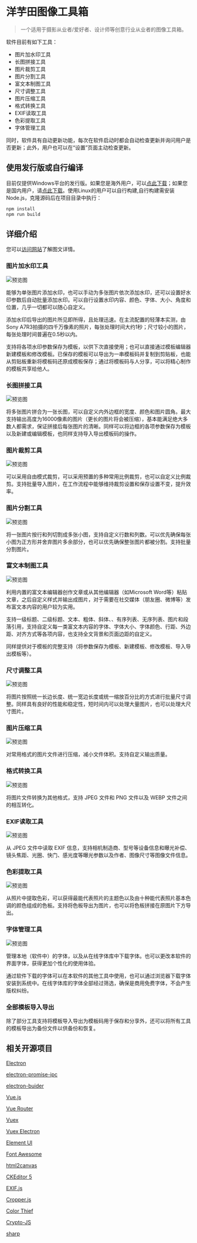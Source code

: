 # 洋芋田图像工具箱

> 一个适用于摄影从业者/爱好者、设计师等创意行业从业者的图像工具箱。

软件目前有如下工具：

- 图片加水印工具
- 长图拼接工具
- 图片裁剪工具
- 图片分割工具
- 富文本制图工具
- 尺寸调整工具
- 图片压缩工具
- 格式转换工具
- EXIF读取工具
- 色彩提取工具
- 字体管理工具

同时，软件具有自动更新功能，每次在软件启动时都会自动检查更新并询问用户是否更新；此外，用户也可以在“设置”页面主动检查更新。

## 使用发行版或自行编译

目前仅提供Windows平台的发行版。如果您是海外用户，可以[点此下载](https://github.com/CNOliverZhang/PotatofieldImageToolkit/releases/latest)；如果您是国内用户，请[点此下载](https://www.potatofield.cn/imagetoolkit)。使用Linux的用户可以自行构建,自行构建需安装Node.js，克隆源码后在项目目录中执行：

```javascript
npm install
npm run build
```

## 详细介绍

您可以[访问网站](https://www.potatofield.cn/imagetoolkit)了解图文详情。

### 图片加水印工具

![预览图](https://files.potatofield.cn/ImageToolkit/Tools/Images/watermark.png)

能够为单张图片添加水印，也可以手动为多张图片依次添加水印，还可以设置好水印参数后自动批量添加水印。可以自行设置水印内容、颜色、字体、大小、角度和位置，几乎一切都可以随心自定义。

添加水印后导出的图片所见即所得，且处理迅速。在主流配置的轻薄本实测，由Sony A7R3拍摄的四千万像素的照片，每张处理时间大约1秒；尺寸较小的图片，每张处理时间普遍在0.5秒以内。

支持将各项水印参数保存为模板，以供下次直接使用；也可以直接通过模板编辑器新建模板和修改模板。已保存的模板可以导出为一串模板码并复制到剪贴板，也能从剪贴板重新将模板码还原成模板保存；通过将模板码与人分享，可以将精心制作的模板共享给他人。

### 长图拼接工具

![预览图](https://files.potatofield.cn/ImageToolkit/Tools/Images/splicer.png)

将多张图片拼合为一张长图，可以自定义内外边框的宽度、颜色和图片圆角。最大支持输出高度为16000像素的图片（更长的图片将会被压缩），基本能满足绝大多数人都需求，保证拼接后每张图片的清晰。同样可以将边框的各项参数保存为模板以及新建或编辑模板，也同样支持导入导出模板码的操作。

### 图片裁剪工具

![预览图](https://files.potatofield.cn/ImageToolkit/Tools/Images/cropper.png)

可以采用自由模式裁剪，可以采用预置的多种常用比例裁剪，也可以自定义比例裁剪。支持批量导入图片，在工作流程中能够维持裁剪设置和保存设置不变，提升效率。

### 图片分割工具

![预览图](https://files.potatofield.cn/ImageToolkit/Tools/Images/slicer.png)

将一张图片按行和列切割成多张小图，支持自定义行数和列数。可以优先确保每张小图为正方形并舍弃图片多余部分，也可以优先确保整张图片都被分割。支持批量分割图片。

### 富文本制图工具

![预览图](https://files.potatofield.cn/ImageToolkit/Tools/Images/textToImage.png)

利用内置的富文本编辑器创作文章或从其他编辑器（如Microsoft Word等）粘贴文章，之后自定义样式并输出成图片，对于需要在社交媒体（朋友圈、微博等）发布富文本内容的用户较为实用。

支持一级标题、二级标题、文本、粗体、斜体、、有序列表、无序列表、图片和段落引用，支持自定义每一类富文本内容的字体、字体大小、字体颜色、行距、外边距、对齐方式等各项内容，也支持全文背景和页面边距的自定义。

同样提供对于模板的完整支持（将参数保存为模板、新建模板、修改模板、导入导出模板等）。

### 尺寸调整工具

![预览图](https://files.potatofield.cn/ImageToolkit/Tools/Images/resizer.png)

将图片按照统一长边长度、统一宽边长度或统一缩放百分比的方式进行批量尺寸调整。同样具有良好的性能和稳定性，短时间内可以处理大量图片，也可以处理大尺寸图片。

### 图片压缩工具

![预览图](https://files.potatofield.cn/ImageToolkit/Tools/Images/compress.png)

对常用格式的图片文件进行压缩，减小文件体积。支持自定义输出质量。

### 格式转换工具

![预览图](https://files.potatofield.cn/ImageToolkit/Tools/Images/convert.png)

将图片文件转换为其他格式，支持 JPEG 文件和 PNG 文件以及 WEBP 文件之间的相互转化。

### EXIF读取工具

![预览图](https://files.potatofield.cn/ImageToolkit/Tools/Images/exif.png)

从 JPEG 文件中读取 EXIF 信息，支持相机制造商、型号等设备信息和曝光补偿、镜头焦距、光圈、快门、感光度等曝光参数以及作者、图像尺寸等图像文件信息。

### 色彩提取工具

![预览图](https://files.potatofield.cn/ImageToolkit/Tools/Images/palette.png)

从照片中提取色彩，可以获得最能代表照片的主题色以及由十种能代表照片基本色调的颜色组成的色板。支持将色板导出为图片，也可以将色板拼接在原图片下方导出。

### 字体管理工具

![预览图](https://files.potatofield.cn/ImageToolkit/Tools/Images/fonts.png)

管理本地（软件中）的字体，以及从在线字体库中下载字体。也可以更改本软件的界面字体，获得更加个性化的使用体验。

通过软件下载的字体可以在本软件的其他工具中使用，也可以通过浏览器下载字体安装到系统中。在线字体库的字体全部经过筛选，确保是商用免费字体，不会产生版权纠纷。

### 全部模板导入导出

除了部分工具支持将模板导入导出为模板码用于保存和分享外，还可以将所有工具的模板导出为备份文件以供备份和恢复。

## 相关开源项目

[Electron](https://github.com/electron/electron)

[electron-promise-ipc](https://github.com/sibnerian/electron-promise-ipc)

[electron-buider](https://github.com/electron-userland/electron-builder)

[Vue.js](https://github.com/vuejs/vue)

[Vue Router](https://github.com/vuejs/vue-router)

[Vuex](https://github.com/vuejs/vuex)

[Vuex Electron](https://github.com/vue-electron/vuex-electron)

[Element UI](https://github.com/ElemeFE/element)

[Font Awesome](https://github.com/FortAwesome/Font-Awesome)

[html2canvas](https://github.com/niklasvh/html2canvas)

[CKEditor 5](https://github.com/ckeditor/ckeditor5)

[EXIF.js](https://github.com/exif-js/exif-js)

[Cropper.js](https://github.com/fengyuanchen/cropperjs')

[Color Thief](https://github.com/lokesh/color-thief)

[Crypto-JS](https://github.com/brix/crypto-js)

[sharp](https://github.com/lovell/sharp)
